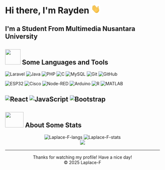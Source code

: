 # Hi there, I'm Rayden  <img width="30px" height="30" src="https://github.com/SatYu26/SatYu26/raw/master/Assets/Hi.gif" />

## I'm a Student From Multimedia Nusantara University



## <img src="https://media2.giphy.com/media/QssGEmpkyEOhBCb7e1/giphy.gif?cid=ecf05e47a0n3gi1bfqntqmob8g9aid1oyj2wr3ds3mg700bl&rid=giphy.gif" width="50px" height="50px"> Some Languages and Tools
![Laravel](https://img.shields.io/badge/laravel-%23FF2D20.svg?style=for-the-badge&logo=laravel&logoColor=white) 
![Java](https://img.shields.io/badge/java-%23ED8B00.svg?style=for-the-badge&logo=java&logoColor=white)  ![PHP](https://img.shields.io/badge/php-%23777BB4.svg?style=for-the-badge&logo=php&logoColor=white) 
![C](https://img.shields.io/badge/c-%2300599C.svg?style=for-the-badge&logo=c&logoColor=white) 
![MySQL](https://img.shields.io/badge/mysql-4479A1.svg?style=for-the-badge&logo=mysql&logoColor=white) 
![Git](https://img.shields.io/badge/git-%23F05033.svg?style=for-the-badge&logo=git&logoColor=white) 
![GitHub](https://img.shields.io/badge/github-%23121011.svg?style=for-the-badge&logo=github&logoColor=white) 

![ESP32](https://img.shields.io/badge/ESP32-%23B30000.svg?style=for-the-badge&logo=espressif&logoColor=white)
![Cisco](https://img.shields.io/badge/Cisco-%23004984.svg?style=for-the-badge&logo=cisco&logoColor=white)
![Node-RED](https://img.shields.io/badge/Node--RED-%23CC0000.svg?style=for-the-badge&logo=nodered&logoColor=white)
![Arduino](https://img.shields.io/badge/Arduino-%2300979D.svg?style=for-the-badge&logo=arduino&logoColor=white)
![R](https://img.shields.io/badge/R-%23276DC3.svg?style=for-the-badge&logo=r&logoColor=white)
![MATLAB](https://img.shields.io/badge/MATLAB-%23E7931A.svg?style=for-the-badge&logo=mathworks&logoColor=white)

![React](https://img.shields.io/badge/react-%2320232a.svg?style=for-the-badge&logo=react&logoColor=%2361DAFB)  ![JavaScript](https://img.shields.io/badge/javascript-%23323330.svg?style=for-the-badge&logo=javascript&logoColor=%23F7DF1E) ![Bootstrap](https://img.shields.io/badge/bootstrap-%23563D7C.svg?style=for-the-badge&logo=bootstrap&logoColor=white) 
---


## <img src="https://media0.giphy.com/media/cNZqrH5IzOG0xrlWks/giphy.gif?cid=ecf05e47map255q427en9uprqc1sb0unjq5k4fnqg5pmhhs4&rid=giphy.gif&ct=s" width="60px" height="50px"> About Some Stats 
<div align="center">
<img height="150em" src="https://github-readme-stats.vercel.app/api/top-langs/?username=Laplace-F&layout=compact&show_icon=true&theme=algolia" alt="Laplace-F-langs"/>
<img height="150em" src="https://github-readme-stats.vercel.app/api/?username=Laplace-F&layout=compact&show_icon=true&theme=algolia" alt="Laplace-F-stats"/>
</div>
<div align="center">
  <img src="http://github-readme-streak-stats.herokuapp.com/?user=Laplace-F&theme=algolia" />
<!--   <img src="http://github-readme-streak-stats.herokuapp.com?user=tienhuynh-tn&theme=algolia&background=0d1117&hide_border=true" /> -->
  <!-- <img src="https://activity-graph.herokuapp.com/graph?username=tienhuynh-tn&theme=react-dark"/> -->
  <!-- <img src="https://peaceful-beyond-61134.herokuapp.com/graph?username=tienhuynh-tn&theme=react-dark"/> -->
</div>

---

<div align="center">
  Thanks for watching my profile! Have a nice day! <br/>
  &copy; 2025 Laplace-F
</div>
